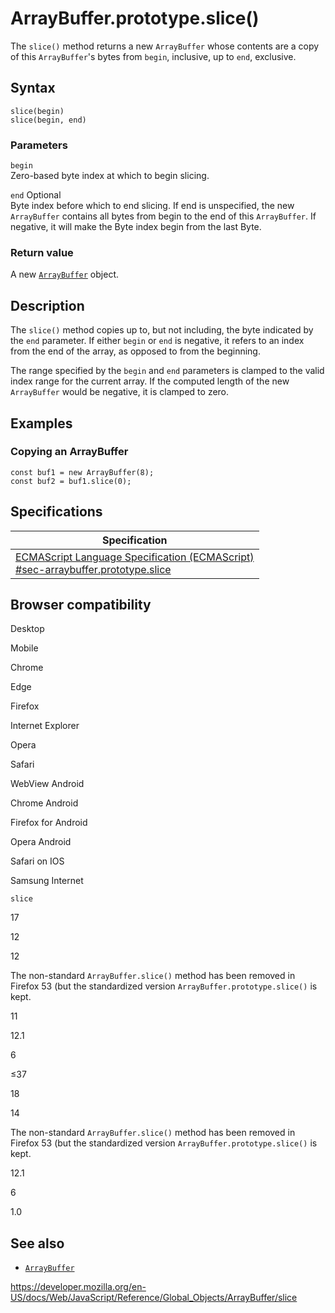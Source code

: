 ArrayBuffer.prototype.slice()
=============================

The `slice()` method returns a new `ArrayBuffer` whose contents are a copy of this `ArrayBuffer`'s bytes from `begin`, inclusive, up to `end`, exclusive.

Syntax
------

    slice(begin)
    slice(begin, end)

### Parameters

`begin`  
Zero-based byte index at which to begin slicing.

 `end` <span class="badge inline optional">Optional</span>   
Byte index before which to end slicing. If end is unspecified, the new `ArrayBuffer` contains all bytes from begin to the end of this `ArrayBuffer`. If negative, it will make the Byte index begin from the last Byte.

### Return value

A new [`ArrayBuffer`](../arraybuffer) object.

Description
-----------

The `slice()` method copies up to, but not including, the byte indicated by the `end` parameter. If either `begin` or `end` is negative, it refers to an index from the end of the array, as opposed to from the beginning.

The range specified by the `begin` and `end` parameters is clamped to the valid index range for the current array. If the computed length of the new `ArrayBuffer` would be negative, it is clamped to zero.

Examples
--------

### Copying an ArrayBuffer

    const buf1 = new ArrayBuffer(8);
    const buf2 = buf1.slice(0);

Specifications
--------------

<table><thead><tr class="header"><th>Specification</th></tr></thead><tbody><tr class="odd"><td><a href="https://tc39.es/ecma262/#sec-arraybuffer.prototype.slice">ECMAScript Language Specification (ECMAScript)<br />
<span class="small">#sec-arraybuffer.prototype.slice</span></a></td></tr></tbody></table>

Browser compatibility
---------------------

Desktop

Mobile

Chrome

Edge

Firefox

Internet Explorer

Opera

Safari

WebView Android

Chrome Android

Firefox for Android

Opera Android

Safari on IOS

Samsung Internet

`slice`

17

12

12

The non-standard `ArrayBuffer.slice()` method has been removed in Firefox 53 (but the standardized version `ArrayBuffer.prototype.slice()` is kept.

11

12.1

6

≤37

18

14

The non-standard `ArrayBuffer.slice()` method has been removed in Firefox 53 (but the standardized version `ArrayBuffer.prototype.slice()` is kept.

12.1

6

1.0

See also
--------

-   [`ArrayBuffer`](../arraybuffer)

<a href="https://developer.mozilla.org/en-US/docs/Web/JavaScript/Reference/Global_Objects/ArrayBuffer/slice" class="_attribution-link">https://developer.mozilla.org/en-US/docs/Web/JavaScript/Reference/Global_Objects/ArrayBuffer/slice</a>
